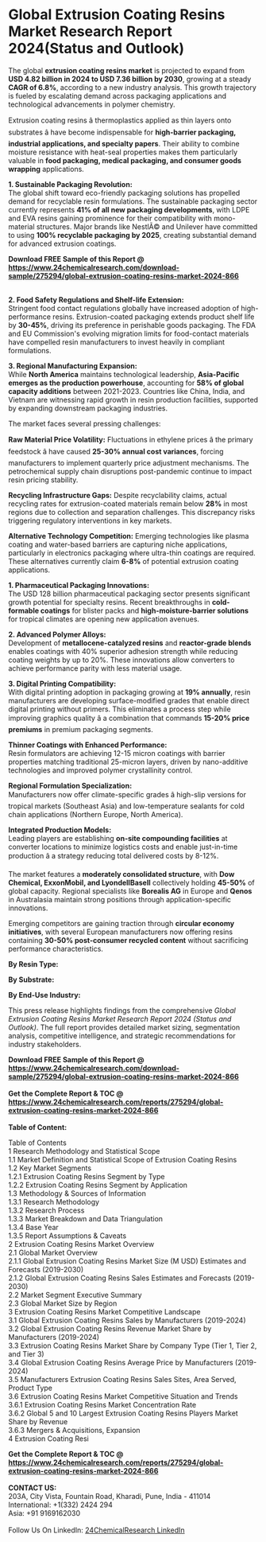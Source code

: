 <h1>Global Extrusion Coating Resins Market Research Report 2024(Status and Outlook)</h1><p>The global <strong>extrusion coating resins market</strong> is projected to expand from <strong>USD 4.82 billion in 2024 to USD 7.36 billion by 2030</strong>, growing at a steady <strong>CAGR of 6.8%</strong>, according to a new industry analysis. This growth trajectory is fueled by escalating demand across packaging applications and technological advancements in polymer chemistry.</p><p>Extrusion coating resins â thermoplastics applied as thin layers onto substrates â have become indispensable for <strong>high-barrier packaging, industrial applications, and specialty papers</strong>. Their ability to combine moisture resistance with heat-seal properties makes them particularly valuable in <strong>food packaging, medical packaging, and consumer goods wrapping</strong> applications.</p><p><strong>1. Sustainable Packaging Revolution:</strong><br>
The global shift toward eco-friendly packaging solutions has propelled demand for recyclable resin formulations. The sustainable packaging sector currently represents <strong>41% of all new packaging developments</strong>, with LDPE and EVA resins gaining prominence for their compatibility with mono-material structures. Major brands like NestlÃ© and Unilever have committed to using <strong>100% recyclable packaging by 2025</strong>, creating substantial demand for advanced extrusion coatings.</p><div><b>Download FREE Sample of this Report @ 
            <a href="https://www.24chemicalresearch.com/download-sample/275294/global-extrusion-coating-resins-market-2024-866">
            https://www.24chemicalresearch.com/download-sample/275294/global-extrusion-coating-resins-market-2024-866</a></b></div><br><p><strong>2. Food Safety Regulations and Shelf-life Extension:</strong><br>
Stringent food contact regulations globally have increased adoption of high-performance resins. Extrusion-coated packaging extends product shelf life by <strong>30-45%</strong>, driving its preference in perishable goods packaging. The FDA and EU Commission's evolving migration limits for food-contact materials have compelled resin manufacturers to invest heavily in compliant formulations.</p><p><strong>3. Regional Manufacturing Expansion:</strong><br>
While <strong>North America</strong> maintains technological leadership, <strong>Asia-Pacific emerges as the production powerhouse</strong>, accounting for <strong>58% of global capacity additions</strong> between 2021-2023. Countries like China, India, and Vietnam are witnessing rapid growth in resin production facilities, supported by expanding downstream packaging industries.</p><p>The market faces several pressing challenges:</p><p><strong>Raw Material Price Volatility:</strong> Fluctuations in ethylene prices â the primary feedstock â have caused <strong>25-30% annual cost variances</strong>, forcing manufacturers to implement quarterly price adjustment mechanisms. The petrochemical supply chain disruptions post-pandemic continue to impact resin pricing stability.</p><p><strong>Recycling Infrastructure Gaps:</strong> Despite recyclability claims, actual recycling rates for extrusion-coated materials remain below <strong>28%</strong> in most regions due to collection and separation challenges. This discrepancy risks triggering regulatory interventions in key markets.</p><p><strong>Alternative Technology Competition:</strong> Emerging technologies like plasma coating and water-based barriers are capturing niche applications, particularly in electronics packaging where ultra-thin coatings are required. These alternatives currently claim <strong>6-8%</strong> of potential extrusion coating applications.</p><p><strong>1. Pharmaceutical Packaging Innovations:</strong><br>
The USD 128 billion pharmaceutical packaging sector presents significant growth potential for specialty resins. Recent breakthroughs in <strong>cold-formable coatings</strong> for blister packs and <strong>high-moisture-barrier solutions</strong> for tropical climates are opening new application avenues.</p><p><strong>2. Advanced Polymer Alloys:</strong><br>
Development of <strong>metallocene-catalyzed resins</strong> and <strong>reactor-grade blends</strong> enables coatings with 40% superior adhesion strength while reducing coating weights by up to 20%. These innovations allow converters to achieve performance parity with less material usage.</p><p><strong>3. Digital Printing Compatibility:</strong><br>
With digital printing adoption in packaging growing at <strong>19% annually</strong>, resin manufacturers are developing surface-modified grades that enable direct digital printing without primers. This eliminates a process step while improving graphics quality â a combination that commands <strong>15-20% price premiums</strong> in premium packaging segments.</p><p><strong>Thinner Coatings with Enhanced Performance:</strong><br>
	Resin formulators are achieving 12-15 micron coatings with barrier properties matching traditional 25-micron layers, driven by nano-additive technologies and improved polymer crystallinity control.</p><p><strong>Regional Formulation Specialization:</strong><br>
	Manufacturers now offer climate-specific grades â high-slip versions for tropical markets (Southeast Asia) and low-temperature sealants for cold chain applications (Northern Europe, North America).</p><p><strong>Integrated Production Models:</strong><br>
	Leading players are establishing <strong>on-site compounding facilities</strong> at converter locations to minimize logistics costs and enable just-in-time production â a strategy reducing total delivered costs by 8-12%.</p><p>The market features a <strong>moderately consolidated structure</strong>, with <strong>Dow Chemical, ExxonMobil, and LyondellBasell</strong> collectively holding <strong>45-50%</strong> of global capacity. Regional specialists like <strong>Borealis AG</strong> in Europe and <strong>Qenos</strong> in Australasia maintain strong positions through application-specific innovations.</p><p>Emerging competitors are gaining traction through <strong>circular economy initiatives</strong>, with several European manufacturers now offering resins containing <strong>30-50% post-consumer recycled content</strong> without sacrificing performance characteristics.</p><p><strong>By Resin Type:</strong></p><p><strong>By Substrate:</strong></p><p><strong>By End-Use Industry:</strong></p><p>This press release highlights findings from the comprehensive <em>Global Extrusion Coating Resins Market Research Report 2024 (Status and Outlook)</em>. The full report provides detailed market sizing, segmentation analysis, competitive intelligence, and strategic recommendations for industry stakeholders.</p><div><b>Download FREE Sample of this Report @ 
            <a href="https://www.24chemicalresearch.com/download-sample/275294/global-extrusion-coating-resins-market-2024-866">
            https://www.24chemicalresearch.com/download-sample/275294/global-extrusion-coating-resins-market-2024-866</a></b></div><br><div><b>Get the Complete Report & TOC @ 
            <a href="https://www.24chemicalresearch.com/reports/275294/global-extrusion-coating-resins-market-2024-866">
            https://www.24chemicalresearch.com/reports/275294/global-extrusion-coating-resins-market-2024-866</a></b></div><br>
            <b>Table of Content:</b><p>Table of Contents<br />
1 Research Methodology and Statistical Scope<br />
1.1 Market Definition and Statistical Scope of Extrusion Coating Resins<br />
1.2 Key Market Segments<br />
1.2.1 Extrusion Coating Resins Segment by Type<br />
1.2.2 Extrusion Coating Resins Segment by Application<br />
1.3 Methodology & Sources of Information<br />
1.3.1 Research Methodology<br />
1.3.2 Research Process<br />
1.3.3 Market Breakdown and Data Triangulation<br />
1.3.4 Base Year<br />
1.3.5 Report Assumptions & Caveats<br />
2 Extrusion Coating Resins Market Overview<br />
2.1 Global Market Overview<br />
2.1.1 Global Extrusion Coating Resins Market Size (M USD) Estimates and Forecasts (2019-2030)<br />
2.1.2 Global Extrusion Coating Resins Sales Estimates and Forecasts (2019-2030)<br />
2.2 Market Segment Executive Summary<br />
2.3 Global Market Size by Region<br />
3 Extrusion Coating Resins Market Competitive Landscape<br />
3.1 Global Extrusion Coating Resins Sales by Manufacturers (2019-2024)<br />
3.2 Global Extrusion Coating Resins Revenue Market Share by Manufacturers (2019-2024)<br />
3.3 Extrusion Coating Resins Market Share by Company Type (Tier 1, Tier 2, and Tier 3)<br />
3.4 Global Extrusion Coating Resins Average Price by Manufacturers (2019-2024)<br />
3.5 Manufacturers Extrusion Coating Resins Sales Sites, Area Served, Product Type<br />
3.6 Extrusion Coating Resins Market Competitive Situation and Trends<br />
3.6.1 Extrusion Coating Resins Market Concentration Rate<br />
3.6.2 Global 5 and 10 Largest Extrusion Coating Resins Players Market Share by Revenue<br />
3.6.3 Mergers & Acquisitions, Expansion<br />
4 Extrusion Coating Resi</p><div><b>Get the Complete Report & TOC @ 
            <a href="https://www.24chemicalresearch.com/reports/275294/global-extrusion-coating-resins-market-2024-866">
            https://www.24chemicalresearch.com/reports/275294/global-extrusion-coating-resins-market-2024-866</a></b></div><br><b>CONTACT US:</b><br>
            203A, City Vista, Fountain Road, Kharadi, Pune, India - 411014<br>
            International: +1(332) 2424 294<br>
            Asia: +91 9169162030 <br><br>
            Follow Us On LinkedIn: <a href="https://www.linkedin.com/company/24chemicalresearch/">24ChemicalResearch LinkedIn</a>